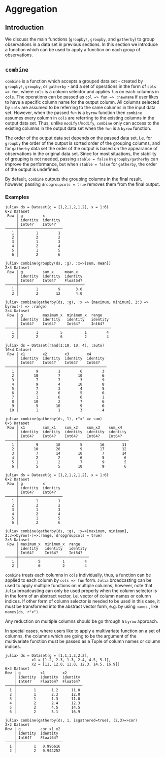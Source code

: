 # Aggregation

## Introduction

We discuss the main functions (`groupby!`, `groupby`, and `gatherby`) to group observations in a data set in previous sections. In this section we introduce a function which can be used to apply a function on each group of observations.

## `combine`

`combine` is a function which accepts a grouped data set - created by `groupby!`, `groupby`, or `gatherby` - and a set of operations in the form of `cols => fun`, where `cols` is a column selector and applies `fun` on each columns in `cols`. The operations can be passed as `col => fun => :newname` if user likes to have a specific column name for the output column. All columns selected by `cols` are assumed to be referring to the same columns in the input data set. However, when the passed `fun` is a `byrow` function then `combine` assumes every column in `cols` are referring to the existing columns in the output data set. Thus, unlike `modify!`/`modify`, `combine` only can access to the existing columns in the output data set when the `fun` is a `byrow` function.

The order of the output data set depends on the passed data set, i.e. for `groupby` the order of the output is sorted order of the grouping columns, and for `gatherby` data set the order of the output is based on the appearance of observations in the original data set. Since for most situations, the stability of grouping is not needed, passing `stable = false` in `groupby/gatherby` can improve the performance, but when `stable = false` for `gatherby`, the order of the output is undefined.

By default, `combine` outputs the grouping columns in the final result, however, passing `dropgroupcols = true` removes them from the final output.

### Examples

```jldoctest
julia> ds = Dataset(g = [1,2,1,2,1,2], x = 1:6)
6×2 Dataset
 Row │ g         x        
     │ identity  identity
     │ Int64?    Int64?   
─────┼────────────────────
   1 │        1         1
   2 │        2         2
   3 │        1         3
   4 │        2         4
   5 │        1         5
   6 │        2         6

julia> combine(groupby(ds, :g), :x=>[sum, mean])
2×3 Dataset
 Row │ g         sum_x     mean_x   
     │ identity  identity  identity
     │ Int64?    Int64?    Float64?
─────┼──────────────────────────────
   1 │        1         9       3.0
   2 │        2        12       4.0

julia> combine(gatherby(ds, :g), :x => [maximum, minimum], 2:3 => byrow(-) => :range)
2×4 Dataset
 Row │ g         maximum_x  minimum_x  range    
     │ identity  identity   identity   identity
     │ Int64?    Int64?     Int64?     Int64?   
─────┼──────────────────────────────────────────
   1 │        1          5          1         4
   2 │        2          6          2         4

julia> ds = Dataset(rand(1:10, 10, 4), :auto)
10×4 Dataset
 Row │ x1        x2        x3        x4       
     │ identity  identity  identity  identity
     │ Int64?    Int64?    Int64?    Int64?   
─────┼────────────────────────────────────────
   1 │        9         1         6         3
   2 │       10         7        10         6
   3 │        7         7         3         9
   4 │        9         4        10         8
   5 │        7         3         4         5
   6 │        2         6         5         6
   7 │        1         6         6         1
   8 │       10         2         7         6
   9 │        5        10         9         6
  10 │        1         1         3         4

julia> combine(gatherby(ds, 1), r"x" => sum)
6×5 Dataset
 Row │ x1        sum_x1    sum_x2    sum_x3    sum_x4   
     │ identity  identity  identity  identity  identity
     │ Int64?    Int64?    Int64?    Int64?    Int64?   
─────┼──────────────────────────────────────────────────
   1 │        9        18         5        16        11
   2 │       10        20         9        17        12
   3 │        7        14        10         7        14
   4 │        2         2         6         5         6
   5 │        1         2         7         9         5
   6 │        5         5        10         9         6

julia> ds = Dataset(g = [1,2,1,2,1,2], x = 1:6)
6×2 Dataset
 Row │ g         x        
     │ identity  identity
     │ Int64?    Int64?   
─────┼────────────────────
   1 │        1         1
   2 │        2         2
   3 │        1         3
   4 │        2         4
   5 │        1         5
   6 │        2         6

julia> combine(gatherby(ds, :g), :x=>[maximum, minimum], 2:3=>byrow(-)=>:range, dropgroupcols = true)
2×3 Dataset
 Row │ maximum_x  minimum_x  range    
     │ identity   identity   identity
     │ Int64?     Int64?     Int64?   
─────┼────────────────────────────────
   1 │         5          1         4
   2 │         6          2         4
```

`combine` treats each columns in `cols` individually, thus, a function can be applied to each column by `cols => fun` form. `Julia` broadcasting can be used to apply multiple functions on multiple columns, however, note that `Julia` broadcasting can only be used properly when the column selector is in the form of an abstract vector, i.e. vector of column names or column indices. If other form of column selector is needed to be used in this case, it must be transformed into the abstract vector form, e.g. by using `names` , like `names(ds, r"x")`.

Any reduction on multiple columns should be go through a `byrow` approach.

In special cases, where users like to apply a multivariate function on a set of columns, the columns which are going to be the argument of the multivariate function must be passed as a Tuple of column names or column indices.

```jldoctest
julia> ds = Dataset(g = [1,1,1,2,2,2],
            x1 = [1.2, 2.3, 1.3, 2.4, 4.5, 5.1],
            x2 = [11, 12.0, 11.0, 12.3, 14.5, 16.9])
6×3 Dataset
Row │ g         x1        x2       
    │ identity  identity  identity
    │ Int64?    Float64?  Float64?
────┼──────────────────────────────
  1 │        1       1.2      11.0
  2 │        1       2.3      12.0
  3 │        1       1.3      11.0
  4 │        2       2.4      12.3
  5 │        2       4.5      14.5
  6 │        2       5.1      16.9

julia> combine(gatherby(ds, 1, isgathered=true), (2,3)=>cor)
2×2 Dataset
Row │ g         cor_x1_x2
    │ identity  identity  
    │ Int64?    Float64?  
────┼─────────────────────
  1 │        1   0.996616
  2 │        2   0.944252

```
